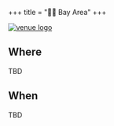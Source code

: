 +++
title = "🌅🌉 Bay Area"
+++
<!--If the venue for the month does not have a serviceable logo to use here consider omitting or using /images/bayarea/trolleyproblem.png as a place holder-->

[![venue logo](/images/bayarea/trolleyproblem.png)](https://boardgamenightwg.com/bayarea)

## Where
TBD
<!-- <a href="https://www.bearrobotics.ai/">![venue logo](/images/logos/Bear_Robotics.png)</a> \ -->
<!-- Bear Robotics \ -->
<!-- 785 Broadway \ -->
<!-- Redwood City, CA 94063 \ -->
<!---->
<!-- Bear Robotics will provide pizza, snacks, alcoholic and n/a beverages (Please RSVP if you plan to partake). \ -->
<!-- Bear Robotics employees will bring a plethora of games but feel free to bring your own to share! \ -->
<!---->
<!-- A private parking lot is available on the side and back of the building, please feel free to park in any available spot or on the street. The front door will be locked, please enter through the back door in the parking lot, it will be wide open. \ -->

## When
TBD
<!-- August 29th 2025 @ 5:00 pm -->

<!-- ## RSVP -->
<!-- <a href="https://forms.gle/LnvT9gdriRDC8LDt6">RSVP Google Form</a> -->
<!---->
<!-- ## Access -->
<!-- <iframe src="https://www.google.com/maps/embed?pb=!1m18!1m12!1m3!1d3165.931806821363!2d-122.21196362261885!3d37.485935572059674!2m3!1f0!2f0!3f0!3m2!1i1024!2i768!4f13.1!3m3!1m2!1s0x808fa300b948316b%3A0xcfb48913a29a2482!2sBear%20Robotics%2C%20Inc!5e0!3m2!1sen!2sus!4v1705888525327!5m2!1sen!2sus" width="600" height="450" style="border:0;" allowfullscreen="" loading="lazy" referrerpolicy="no-referrer-when-downgrade"></iframe> -->
